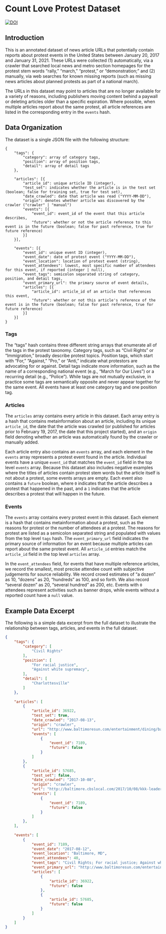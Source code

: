 # Count Love Protest Dataset

[![DOI](https://zenodo.org/badge/214921446.svg)](https://zenodo.org/badge/latestdoi/214921446)

## Introduction
This is an annotated dataset of news article URLs that potentially contain reports about protest events
in the United States between January 20, 2017 and January 31, 2021. These URLs were collected (1) automatically,
via a crawler that searched local news and metro section homepages for the protest stem words “rally,”
“march,” “protest,” or “demonstration;” and (2) manually, via web searches for known missing reports
(such as missing news articles about planned protests as part of a national march).

The URLs in this dataset may point to articles that are no longer available for a variety of reasons,
including publishers moving content behind a paywall or deleting articles older than a specific
expiration. Where possible, when multiple articles report about the same protest, all article references
are listed in the corresponding entry in the `events` hash.

## Data Organization
The dataset is a single JSON file with the following structure:

```text
{
    "tags": {
        "category": array of category tags,
        "position": array of position tags,
        "detail": array of detail tags
    },
        
    "articles": [{
        "article_id": unique article ID (integer),
        "test_set": indicates whether the article is in the test set (boolean; false for training set, true for test set),
        "date_crawled": date that article was read ("YYYY-MM-DD"),
        "origin": denotes whether article was discovered by the crawler ("crawler" | "manual")
        "events": [{
            "event_id": event_id of the event that this article describes,
            "future": whether or not the article reference to this event is in the future (boolean; false for past reference, true for future reference)
        }]
    }],
    
    "events": [{
        "event_id": unique event ID (integer),
        "event_date": date of protest event ("YYYY-MM-DD"),
        "event_location": location of protest event (string),
        "event_attendees": lowest, most specific number of attendees for this event, if reported (integer | null),
        "event_tags": semicolon separated string of category, position, and detail tags,
        "event_primary_url": the primary source of event details,
        "articles": [{
            "article_id": article_id of an article that references this event,
            "future": whether or not this article's reference of the event is in the future (boolean; false for past reference, true for future reference)
        }]    
    }]
}
```

### Tags
The “tags” hash contains three different string arrays that enumerate all of the tags in the protest taxonomy. Category tags, such as “Civil Rights” or “Immigration,” broadly describe protest topics. Position tags, which start with “For,” “Against,” “Pro,” or “Anti,” indicate what protestors are advocating for or against. Detail tags indicate more information, such as the name of a corresponding national event (e.g., “March for Our Lives”) or a recurring detail (e.g., “Police”). While tags are not mutually exclusive, in practice some tags are semantically opposite and never appear together for the same event. All events have at least one category tag and one position tag.

### Articles
The `articles` array contains every article in this dataset. Each array entry is a hash that contains metainformation about an article, including its unique `article_id`, the date that the article was crawled (or published for articles prior to February 19, 2017, the date that this project started), and an `origin` field denoting whether an article was automatically found by the crawler or manually added. 

Each article entry also contains an `events` array, and each element in the `events` array represents a protest event found in the article. Individual events have a unique `event_id` that matches the `event_id` field in the top level `events` array. Because this dataset also includes negative examples where the titles of articles contain protest stem words but the article itself is not about a protest, some events arrays are empty. Each event also contains a `future` boolean, where `0` indicates that the article describes a protest that happened in the past, and a `1` indicates that the article describes a protest that will happen in the future.

### Events
The `events` array contains every protest event in this dataset. Each element is a hash that contains metainformation about a protest, such as the reasons for protest or the number of attendees at a protest. The reasons for protest are listed as a semicolon separated string and populated with values from the top level `tags` hash. The `event_primary_url` field indicates the primary source of information for an event because multiple articles can report about the same protest event. All `article_id` entries match the `article_id` field in the top level `articles` array.

In the `event_attendees` field, for events that have multiple reference articles, we record the smallest, most precise attendee count with subjective judgements for source reliability. We record crowd estimates of “a dozen” as 10, “dozens” as 20, “hundreds” as 100, and so forth. We also record “several dozen” as 20, “several hundred” as 200, etc. Events with `0` attendees represent activities such as banner drops, while events without a reported count have a `null` value.

## Example Data Excerpt
The following is a simple data excerpt from the full dataset to illustrate the relationship between tags, articles, and events in the full dataset.

```json
{
    "tags": {
        "category": [
            "Civil Rights"
        ],
        "position": [
            "For racial justice",
            "Against white supremacy",
        ],
        "detail": [
            "Charlottesville"
        ]
    },
    
    "articles": [
        {
            "article_id": 36922,
            "test_set": true,
            "date_crawled": "2017-08-13",
            "origin": "crawler",
            "url": "http://www.baltimoresun.com/entertainment/dining/baltimore-diner-blog/bs-md-ci-charlottesville-rally-20170812-story.html",
            "events": [
                {
                    "event_id": 7189,
                    "future": false
                }
            ]
        },
        {
            "article_id": 57685,
            "test_set": false,
            "date_crawled": "2017-10-08",
            "origin": "crawler",
            "url": "http://baltimore.cbslocal.com/2017/10/08/kkk-leader-charlottesville-gun-charge/",
            "events": [
                {
                    "event_id": 7189,
                    "future": false
                }
            ]
        },        
    ],
    
    "events": [
        {
            "event_id": 7189,
            "event_date": "2017-08-12",
            "event_location": "Baltimore, MD",
            "event_attendees": 40,
            "event_tags": "Civil Rights; For racial justice; Against white supremacy; Charlottesville",
            "event_primary_url": "http://www.baltimoresun.com/entertainment/dining/baltimore-diner-blog/bs-md-ci-charlottesville-rally-20170812-story.html",
            "articles": [
                {
                    "article_id": 36922,
                    "future": false
                },
                {
                    "article_id": 57685,
                    "future": false
                }
            ]
        }
    ]
}
```
